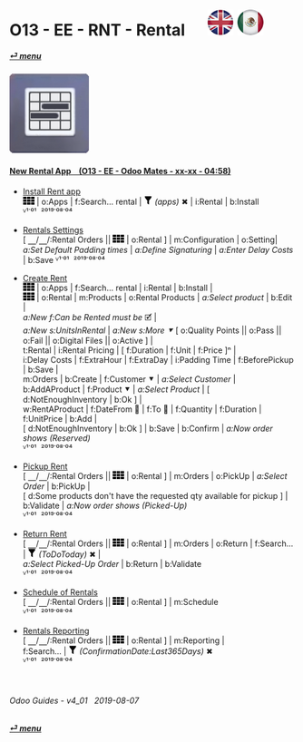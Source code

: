 # O13 - EE - RNT - Rental &nbsp;&nbsp;&nbsp;&nbsp; [![en-uk](/doc/img/en-uk_flag_button_small.png)](/en-uk/o13/ee/rnt/en-uk-o13-ee-rnt-rental-guides.md) [ ![es-mx](/doc/img/es-mx_flag_button_small.png)](/es-mx/o13/ee/rnt/es-mx-o13-ee-rnt-rental-guides.md)
#### [_&#x23CE; menu_](/en-uk/o13/ee/en-uk-o13-ee-guides-menu.md)  
### ![rnt](/doc/img/rentals.png)
[ⱽ¹²³⁴⁵⁶⁷⁸⁹⁰]: # (ⱽ¹²³⁴⁵⁶⁷⁸⁹⁰) 

#### [New Rental App &nbsp;&nbsp; (O13 - EE - Odoo Mates - xx-xx - 04:58)](https://youtube.com/embed/xS5p-zOkbhk?autoplay=1&start=0&end=0&rel=0&nocount)<br>

- [Install Rent app](https://youtube.com/embed/xS5p-zOkbhk?autoplay=1&start=0&end=24&rel=0)  
  ![apps](/doc/img/apps.png) | o:Apps | f:Search... rental | ![filter](/doc/img/filter.png) _(apps)_ &#x2716; | i:Rental | b:Install  
  ⱽ¹˙⁰¹ &nbsp;²⁰¹⁹˙⁰⁸˙⁰⁴

- [Rentals Settings](https://youtube.com/embed/xS5p-zOkbhk?autoplay=1&start=261&end=0&rel=0)  
  \[ &#x23BD;/&#x23BD;/:Rental Orders || ![apps](/doc/img/apps.png) | o:Rental ] | m:Configuration | o:Setting|  
  _a:Set Default Padding times_ | _a:Define Signaturing_ | _a:Enter Delay Costs_ | b:Save
  ⱽ¹˙⁰¹ &nbsp;²⁰¹⁹˙⁰⁸˙⁰⁴

- [Create Rent](https://youtube.com/embed/xS5p-zOkbhk?autoplay=1&start=24&end=150&rel=0)  
  ![apps](/doc/img/apps.png) | o:Apps | f:Search... rental | i:Rental | b:Install |  
  ![apps](/doc/img/apps.png) | o:Rental | m:Products | o:Rental Products | _a:Select product_ | b:Edit |  
  _a:New f:Can be Rented must be_ &#x1F5F9; |  
  _a:New s:UnitsInRental_ | _a:New s:More &#x2BC6;_ \[ o:Quality Points || o:Pass || o:Fail || o:Digital Files || o:Active ] |  
  t:Rental | i:Rental Pricing | \[ f:Duration | f:Unit | f:Price \]&#x207F; |  
  i:Delay Costs | f:ExtraHour | f:ExtraDay | i:Padding Time | f:BeforePickup | b:Save |  
  m:Orders | b:Create | f:Customer &#x2BC6; | _a:Select Customer_ |  
  b:AddAProduct | f:Product &#x2BC6; | _a:Select Product_ | \[ d:NotEnoughInventory | b:Ok ] |  
  w:RentAProduct | f:DateFrom &#x1F4C5; | f:To &#x1F4C5; | f:Quantity | f:Duration | f:UnitPrice | b:Add |  
  \[ d:NotEnoughInventory | b:Ok ] | b:Save | b:Confirm | _a:Now order shows (Reserved)_  
  ⱽ¹˙⁰¹ &nbsp;²⁰¹⁹˙⁰⁸˙⁰⁴

- [Pickup Rent](https://youtube.com/embed/xS5p-zOkbhk?autoplay=1&start=150&end=180&rel=0)  
  \[ &#x23BD;/&#x23BD;/:Rental Orders || ![apps](/doc/img/apps.png) | o:Rental ] | m:Orders | o:PickUp | _a:Select Order_ | b:PickUp |  
  \[ d:Some products don't have the requested qty available for pickup ] | b:Validate | _a:Now order shows (Picked-Up)_  
  ⱽ¹˙⁰¹ &nbsp;²⁰¹⁹˙⁰⁸˙⁰⁴

- [Return Rent](https://youtube.com/embed/xS5p-zOkbhk?autoplay=1&start=181&end=211&rel=0)  
  \[ &#x23BD;/&#x23BD;/:Rental Orders || ![apps](/doc/img/apps.png) | o:Rental ] | m:Orders | o:Return | f:Search... | ![filter](/doc/img/filter.png) _(ToDoToday)_ &#x2716; |  
  _a:Select Picked-Up Order_ | b:Return | b:Validate  
  ⱽ¹˙⁰¹ &nbsp;²⁰¹⁹˙⁰⁸˙⁰⁴

- [Schedule of Rentals](https://youtube.com/embed/xS5p-zOkbhk?autoplay=1&start=233&end=246&rel=0)  
  \[ &#x23BD;/&#x23BD;/:Rental Orders || ![apps](/doc/img/apps.png) | o:Rental ] | m:Schedule  
  ⱽ¹˙⁰¹ &nbsp;²⁰¹⁹˙⁰⁸˙⁰⁴

- [Rentals Reporting](https://youtube.com/embed/xS5p-zOkbhk?autoplay=1&start=246&end=260&rel=0)  
  \[ &#x23BD;/&#x23BD;/:Rental Orders || ![apps](/doc/img/apps.png) | o:Rental ] | m:Reporting |  
  f:Search... | ![filter](/doc/img/filter.png) _(ConfirmationDate:Last365Days)_ &#x2716;  
  ⱽ¹˙⁰¹ &nbsp;²⁰¹⁹˙⁰⁸˙⁰⁴

<br>
	
###### Odoo Guides - v4_01 &nbsp; 2019-08-07  
**[_&#x23CE; menu_](/en-uk/o13/ee/en-uk-o13-ee-guides-menu.md)**  
